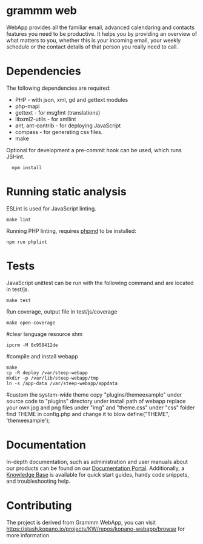 # grammm web

WebApp provides all the familiar email, advanced calendaring and contacts
features you need to be productive. It helps you by providing an overview of
what matters to you, whether this is your incoming email, your weekly schedule
or the contact details of that person you really need to call.

# Dependencies
The following dependencies are required:

* PHP - with json, xml, gd and gettext modules
* php-mapi
* gettext - for msgfmt (translations)
* libxml2-utils - for xmllint
* ant, ant-contrib - for deploying JavaScript
* compass - for generating css files.
* make

Optional for development a pre-commit hook can be used, which runs JSHint.

```
  npm install
```

# Running static analysis


ESLint is used for JavaScript linting.

```
make lint
```

Running PHP linting, requires [phpmd](https://phpmd.org/about.html) to be installed:

```
npm run phplint
```

# Tests

JavaScript unittest can be run with the following command and are located in test/js.

```
make test
```

Run coverage, output file in test/js/coverage

```
make open-coverage
```

#clear language resource shm

```
ipcrm -M 0x950412de
```

#compile and install webapp
```
make
cp -R deploy /var/steep-webapp
mkdir -p /var/lib/steep-webapp/tmp
ln -s /app-data /var/steep-webapp/appdata
```

#custom the system-wide theme
copy "plugins/themeexample" under source code to "plugins" directory under install path of webapp
replace your own jpg and png files under "img" and "theme.css" under "css" folder
find THEME in config.php and change it to blow
define("THEME", 'themeexample');


# Documentation
In-depth documentation, such as administration and user manuals about our
products can be found on our [Documentation Portal](
https://documentation.kopano.io/). Additionally, a [Knowledge Base](
https://kb.kopano.io/) is available for quick start guides, handy code
snippets, and troubleshooting help.

# Contributing
The project is derived from Grammm WebApp, you can visit
https://stash.kopano.io/projects/KW/repos/kopano-webapp/browse
for more information


